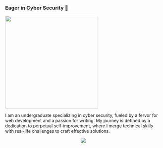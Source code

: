 ### Eager in Cyber Security 👤
<img src="https://github.com/romisaagadallah/romisaagadallah/assets/143289944/fa8fe92a-6edb-4191-89f0-f261f756d877" width="300" height="300">

I am an undergraduate specializing in cyber security, fueled by a fervor for web development and a passion for writing. My journey is defined by a dedication to perpetual self-improvement, where I merge technical skills with real-life challenges to craft effective solutions.

<p align="center">
  <a href="https://github.com/DenverCoder1/readme-typing-svg"><img src="https://readme-typing-svg.herokuapp.com/?lines=%20If%20you%20spend%20more%20on%20coffee%20than%20on%20IT%20Security;you%20will%20be%20hacked;&font=Fira%20Code&center=true&width=640&height=50&color=1338BE&vCenter=true&size=22"></a>
</p>

